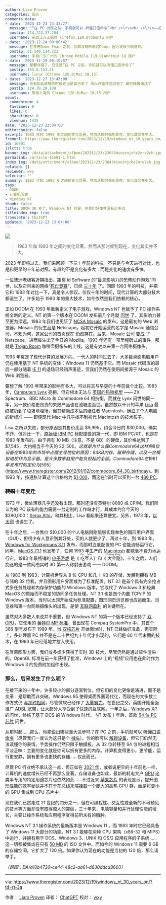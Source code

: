 ```yaml
---
author: Liam Proven
categories: 观点
comments_data:
- date: '2023-12-23 23:33:27'
  message: "“在 PC 出现之前，手机就可以 听懂口语命令”<br />\r\n<br />\r\n——好像翻译反了"
  postip: 114.224.37.204
  username: 来自江苏无锡的 Firefox 120.0|Ubuntu 用户
- date: '2023-12-24 09:00:42'
  message: 在使用Doom Emacs之前，我都没有听说过Doom，因为我很少玩游戏。
  postip: 61.140.134.222
  username: 来自广东广州的 Chrome Mobile 119.0|Android 10 用户
- date: '2023-12-25 06:19:57'
  message: 是翻译错了，应该是“在 PC 之前，手机就可以听懂口语命令了”
  postip: 153.0.153.21
  username: linux [Chrome 120.0|Mac 10.15]
- date: '2023-12-27 13:43:09'
  message: 也有如此感触的时候还当是自己老了 所以开始怀念过去了 是时候被淘汰了
  postip: 124.78.20.100
  username: 来自上海的 Chrome 120.0|Mac 10.15 用户
count:
  commentnum: 4
  favtimes: 0
  likes: 0
  sharetimes: 0
  viewnum: 1435
date: '2023-12-23 23:04:00'
editorchoice: false
excerpt: 1983 年和 1993 年之间的变化显著，然而从那时候到现在，变化其实并不大。
fromurl: https://www.theregister.com/2023/12/19/windows_nt_30_years_on/?td=rt-3a
id: 16501
islctt: true
banner_img: /data/attachment/album/202312/23/230434sueznjche2mre2ch.jpg
permalink: /article-16501-1.html
index_img: /data/attachment/album/202312/23/230434sueznjche2mre2ch.jpg.thumb.jpg
related: []
reviewer: wxy
selector: ''
summary: 1983 年和 1993 年之间的变化显著，然而从那时候到现在，变化其实并不大。
tags:
- DOOM
- 计算机历史
- Windows NT
thumb: false
title: DOOM 30 岁了，Windows NT 也是，但我们好像并没有走多远
titleindex_img: true
translator: ChatGPT
updated: '2023-12-23 23:04:00'
---
```


![](/data/attachment/album/202312/23/230434sueznjche2mre2ch.jpg)



> 
> 1983 年和 1993 年之间的变化显著，然而从那时候到现在，变化其实并不大。
> 
> 
> 


2023 年即将过去，我们来回顾一下三十年前的科技。不只是与今天进行对比，也是和更早的十年前对照。有趣的不是变化有多大：而是变化的速度有多快。


一位澳洲老极客近期指出，距离 id Software 的“最具影响力的恐怖动作游戏”问世，以及它带来的网络“[死亡竞赛](https://www.theregister.com/2018/12/10/doom_turns_25/)”，已经 [三十年](https://www.theregister.com/2023/12/11/doom_30th_anniversary_sigil_wad/) 了。回顾 1993 年的科技，并把它和 1983 年对比一下，真是令人惊叹。仅仅十年的时间，现代计算的大部分技术都诞生了。许多始于 1993 年的重大技术，如今依然是我们依赖的核心。


正如 DOOM 在 1993 年重新定义了电子游戏，Windows NT 也赋予了 PC 操作系统全新的定义。NT 的第一个版本在 DOOM 发布前几个月就 [问世](https://www.theregister.com/2013/08/01/windows_nt_anniversary/) 了，其影响力甚至更为深远。1993 年我们也见证了 [NCSA Mosaic](https://www.theregister.com/2013/04/26/mosaic_20_anniversary/) 的发布，这是最初的 Web 浏览器。Mosaic 的衍生品是 Netscape。起初它开始运营的名字是 Mosaic 通信公司，不知为何，这家公司的首页现在 [仍然存在](http://home.mcom.com/)。后来，Mosaic 公司 [变成](https://www.davetitus.com/mozilla/) 了 Netscape，进而催生出了今日的 Mozilla。1993 年还有一项里程碑式的事件，那就是 [Trojan Room](https://www.theregister.com/2001/03/07/worlds_first_webcam_coffee_pot/) 咖啡壶摄像头的上线，这是有史以来第一台网络摄像头。


1993 年奠定了现代计算的发展方向。一代人的时间过去了，大多数桌面电脑用户仍在使用基于 NT 系统的变体：Windows 11 仍然基于它。而 Mosaic 代码库的最后一部分随着 [IE 11](https://www.theregister.com/2022/06/14/bye_bye_ie/) 的退场已经销声匿迹，但我们仍然在使用间接源于 Mosaic 的 Web 浏览器。


要想了解 1993 年带来的影响有多大，可以将其与早更的十年前做个比较。1983 年，[Camputers Lynx](https://www.theregister.com/2013/03/20/feature_the_story_of_the_camputers_lynx/) 亮相，但它根本无法与 [英国的热销机型](https://www.theregister.com/2013/01/03/charted_1983_home_computer_sales_in_uk/) —— ZX Spectrum、BBC Micro 和 Commodore 64 相抗衡。而就在 Lynx 问世的同一年，另一款价格更昂贵的失败产品也在池塘边面世。虽然数以千计的苹果 [Lisa](https://www.theregister.com/2013/01/18/feature_apple_lisa_is_30/) 最终被扔到了垃圾填埋场，但其精简成本后的继任者 Macintosh，确立了个人电脑的新标准 —— 即便现代 Mac 中几乎找不到初代 Macintosh 的技术影子。


Lisa 之所以失败，部分原因是其售价高达 $9,995，约合今日的 $30,000。确实不菲，但对比一下，[原始版 IBM PC](https://www.theregister.com/2007/11/17/tob_ibm_personal_computer/) 标配硬盘的第一代，即 IBM PC/XT，也是在 1983 年发布的。由于拥有 10 MB（注意，不是 GB）的硬盘，其价格达到了 $7,545，大约相当于今天的 $22,500。这就是为什么像 Commodore 64 这样的 8 位设备在 1983 年的市场中占据主导地位的原因：64 KB 内存、磁带存储，以及一台模拟电视作为显示器，是大多数家庭用户能负担起的全部。Commodore 64 在 1981 年发布时的定价为 [$595](https://www.theregister.com/2012/01/02/commodore_64_30_birthday)。到 1993 年，按通胀计算这个价格约为 [$1,000](https://tools.carboncollective.co/inflation/us/1981/595/1993/)，而这在当时可以买到一台 [486 PC](https://www.latimes.com/archives/la-xpm-1993-12-24-fi-5121-story.html)。


### ~~转瞬~~十年变迁


1973 年，微处理器几乎还没有出现。那时还没有英特尔 8080 或 CP/M。我们所认为的 PC 该有的能力需要一台定制的工作站才行，其成本约合今天的 $280,000：[Xerox Alto](https://www.theregister.com/2023/03/16/the_xerox_alto_50_years/)。和其相比，Lisa 看起来还算便宜。另外，1973 年，[以太网](https://www.theregister.com/2023/06/30/ethernet_50th_birthday/) 也诞生了。


在十年之后，一台售价 $10,000 的个人电脑刚刚能够实现单色的图形用户界面（GUI），但很少有人意识到其好处，买的人就更少了。再过十年，到 1993 年，[Windows for Workgroups 3.11](https://www.theregister.com/2008/07/11/microsoft_retires_windows_311_for_workgroups/) 发布，而那时连低配置的 PC 也能流畅运行它。同年，[MacOS 7.1.1](https://apple.fandom.com/wiki/System_7.1.1) 也发布了，任何 1993 年生产的 [Macintosh](https://everymac.com/systems/by_year/macs-released-in-1993.html) 都能毫不费力地运行它。1983 年最畅销的 [电子游戏](https://www.simplyeighties.com/top-5-home-video-games-from-1983.php) 是《<ruby> 吃豆人 <rt>  Pac Man </rt></ruby>》和《<ruby> 大金刚 <rt>  Donkey Kong </rt></ruby>》，十年之后，人们痴迷的是一款网络实时 3D 第一人称射击游戏 —— DOOM。


从 1983 到 1993，计算机世界从 8 位 CPU 和几十 KB 的存储，发展到拥有 MB 存储的 32 位机，并且图形用户界面成为了标准配置。NT 3.1 是首个具有完全抢占式多任务处理和内存保护功能的 Windows 版本，它取代了 Windows 3 和经典 MacOS 的原始而不稳定的协同多任务处理。NT 3.1 也是首个内置 TCP/IP 的 Windows 版本，当时以太网开始成为标准配置，图形网页浏览器也应运而生。浏览器和第一台网络摄像头的出现，是使 [互联网盈利](https://www.youtube.com/watch?v=LTJvdGcb7Fs) 的关键所在。


虽然对大多数人来说并不重要，但 Windows NT 的第一个版本已经支持了 [双 CPU](http://www.os2museum.com/wp/nt-3-1-smp/comment-page-1/)，它使用的 [英特尔 MP 标准](https://www.theregister.com/1999/07/01/the_register_is_five_years/)，曾出现在 Compaq SystemPro 中，其首个 386 型号发布于 1989 年。当 [双核芯片](https://www.theregister.com/2004/12/14/intel_dual-core/) 开始面世时，NT 已经做好准备，但实际上，多处理器 PC 并不是在二十世纪九十年代才出现的，它们是 80 年代末期的技术，在 1993 年已经落地并投入使用。


在屏幕图形方面，我们或多或少获得了实时 3D 技术，尽管仍然是通过软件渲染的。OpenGL 标准在前一年获得了批准，Windows 上的“视频”应用也在此时作为 Windows 3 的免费附加组件出现。


### 那么，后来发生了什么呢？


在接下来的十年中，许多较小的部分逐渐到位，但它们的变化更像是演进，而不是变革：是帮助而非突破。Windows 95 使得桌面界面现代化，而现在的大多数工作方式仍 [与那时相同](https://www.theregister.com/2022/05/17/linux_desktop_feature/)，尽管微软已经作了 [大量努力](https://www.theregister.com/2013/06/03/thank_microsoft_for_linux_desktop_fail/)。在世纪之交，英国开始全面推广 [ADSL 宽带](https://www.theregister.com/2000/04/27/what_the_hell_is_bt/)，让大部分人享受到了快速的互联网。一年之后，[Windows XP](https://www.theregister.com/2001/10/25/winxp_london_launch/) 的问世，终结了基于 DOS 的 Windows 时代。 NT 发布十年后，首款 [64 位 PC 芯片](https://www.theregister.com/2003/04/22/amd_launches_opteron/) 问世。


从那时起……那么，你能说出哪些重大进步吗？在 PC 之前，手机就可以 [听懂口语命令](https://www.theregister.com/2011/10/05/apple_predicted_siri_in_1987/)（尽管我们一度认为这只是个 [噱头](https://www.theregister.com/2011/10/05/iphone_4s/?page=2)）。你的脸可以 [解锁设备](https://www.theregister.com/2017/11/14/is_facial_recognition_good_enough/)，但它们仍然无法读懂你的表情。手势操作仍然只限于触摸板。从 32 位转移至 64 位的进程相当平淡乏味：主要的变化就是你可以拥有更多的内存。计算机变得更小，更节能，运行更安静，拥有更多也更快的存储……仅此而已。


尽管 PC 行业绝不承认这一点，但正如在 [2021 年](https://www.theregister.com/2021/10/28/intels_gelsinger_moore/)，或者说更早的十年前也一样，计算机的速度增长已经不再那么显著。存储设备也如此，最新的耗电大户 [GPU](https://www.theregister.com/2022/11/18/nvidia_flawsuit_4090/) 这类半专用的特定用途芯片也依然如此……不过近来 [苹果芯片](https://www.theregister.com/2023/10/31/apple_m3_cpus_macbook_pro_imac/) 的表现显示，提升图形性能的效率秘诀并不在于在总线末端挂载一个庞大的高热 GPU 群，而是将更小的 GPU 集成到 CPU 芯片中。


现在我们已然走过 21 世纪的四分之一，但在可编程性、交互性或全新的不可预见的技术等方面却没有取得惊人的突破，三十年来，电脑容量和并行处理性能的增长，主要让操作系统和应用程序变得前所未有的臃肿。


Windows NT 3.1 操作系统的最新版本是 Windows 11 ，而 1993 年时它已经具备了 Windows 11 大部分的功能。NT 3.1 能够在两种 CPU 架构（x86-32 和 MIPS）中运行，并拥有用于 DOS、Windows 3、UNIX 和 OS/2 应用程序的子系统…… 这一切都被集成在只有 [50 MB](https://winworldpc.com/product/windows-nt-3x/31) 的 ISO 文件中。而如今的 Windows 11 需要 6 GB 的存储空间。它扩大了 120 倍。如果你认为现在的功能是当初的 120 倍，那么请举手。


*（题图：DA/a10b4730-ce44-48c2-aa61-d630ddca8660）*




---


via: <https://www.theregister.com/2023/12/19/windows_nt_30_years_on/?td=rt-3a>


作者： [Liam Proven](https://www.theregister.com/Author/Liam-Proven) 译者： [ChatGPT](https://linux.cn/lctt/ChatGPT) 校对： [wxy](https://github.com/wxy)